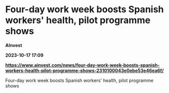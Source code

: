 # Four-day work week boosts Spanish workers' health, pilot programme shows
**AInvest**

**2023-10-17 17:09**

**https://www.ainvest.com/news/four-day-work-week-boosts-spanish-workers-health-pilot-programme-shows-2310100043e0ebe53e46ea6f/**

Four-day work week boosts Spanish workers' health, pilot programme shows